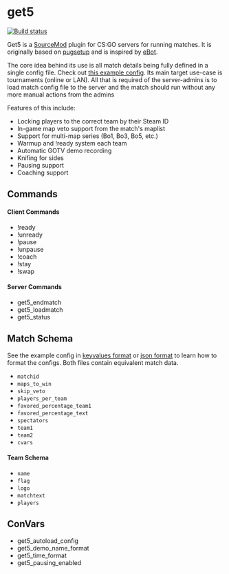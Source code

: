 get5
===========================

[![Build status](http://ci.splewis.net/job/get5/badge/icon)](http://ci.splewis.net/job/get5/)

Get5 is a [SourceMod](http://www.sourcemod.net/) plugin for CS:GO servers for running matches. It is originally based on [pugsetup](https://github.com/splewis/csgo-pug-setup) and is inspired by [eBot](https://github.com/deStrO/eBot-CSGO).

The core idea behind its use is all match details being fully defined in a single config file. Check out [this example config](configs/get5/example_match.cfg). Its main target use-case is tournaments (online or LAN). All that is required of the server-admins is to load match config file to the server and the match should run without any more manual actions from the admins

Features of this include:
- Locking players to the correct team by their Steam ID
- In-game map veto support from the match's maplist
- Support for multi-map series (Bo1, Bo3, Bo5, etc.)
- Warmup and !ready system each team
- Automatic GOTV demo recording
- Knifing for sides
- Pausing support
- Coaching support

## Commands
#### Client Commands
- !ready
- !unready
- !pause
- !unpause
- !coach
- !stay
- !swap

#### Server Commands
- get5_endmatch
- get5_loadmatch
- get5_status


## Match Schema

See the example config in [keyvalues format](configs/get5/example_match.cfg) or [json format](configs/get5/example_match.json) to learn how to format the configs. Both files contain equivalent match data.

- ``matchid``
- ``maps_to_win``
- ``skip_veto``
- ``players_per_team``
- ``favored_percentage_team1``
- ``favored_percentage_text``
- ``spectators``
- ``team1``
- ``team2``
- ``cvars``

#### Team Schema
- ``name``
- ``flag``
- ``logo``
- ``matchtext``
- ``players``


## ConVars
- get5_autoload_config
- get5_demo_name_format
- get5_time_format
- get5_pausing_enabled
